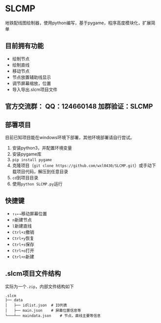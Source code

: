 # SLCMP
地铁配线图绘制器，使用python编写，基于pygame，程序高度模块化，扩展简单

## 目前拥有功能
- 绘制节点
- 绘制直线
- 移动节点
- 节点放置辅助线显示
- 调节屏幕缩放，位置
- 导入导出.slcm项目文件

## 官方交流群： QQ：124660148 加群验证：SLCMP

## 部署项目

目前已知项目能在windows环境下部署，其他环境部署请自行尝试。

1. 安装python3，并配置环境变量
2. 安装pygame库
3. `pip install pygame`
4. 克隆项目（`git clone https://github.com/wxl0430/SLCMP.git`）或手动下载项目代码，解压到任意目录
5. `cd`到项目目录
6. 使用`python SLCMP.py`运行

## 快捷键
- `↑↓←→`移动屏幕位置
- `n`新建节点
- `l`新建直线
- `Ctrl+z`撤销
- `Ctrl+y`恢复
- `Ctrl+s`保存
- `Ctrl+o`打开
- `Ctrl+n`新建

## .slcm项目文件结构
实际为一个`.zip`，内部文件结构如下
```
.slcm
├── data
│   ├── idlist.json  # ID列表
│   ├── main.json    # 屏幕位置信息等
└───┴── maindata.json    # 节点，直线主要等信息
```